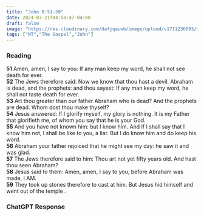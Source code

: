 ```yaml
---
title: "John 8:51-59"
date: 2024-03-21T04:58:47-04:00
draft: false
image: "https://res.cloudinary.com/dafjqauwb/image/upload/v1711236093/matt419/John/8_51-59_qsmmxt.webp"
tags: ["NT","The Gospel","John"]
---
```

### Reading
**51** Amen, amen, I say to you: If any man keep my word, he shall not see death for ever.  
**52** The Jews therefore said: Now we know that thou hast a devil. Abraham is dead, and the prophets: and thou sayest: If any man keep my word, he shall not taste death for ever.  
**53** Art thou greater than our father Abraham who is dead? And the prophets are dead. Whom dost thou make thyself?  
**54** Jesus answered: If I glorify myself, my glory is nothing. It is my Father that glorifieth me, of whom you say that he is your God.  
**55** And you have not known him: but I know him. And if I shall say that I know him not, I shall be like to you, a liar. But I do know him and do keep his word.  
**56** Abraham your father rejoiced that he might see my day: he saw it and was glad.  
**57** The Jews therefore said to him: Thou art not yet fifty years old. And hast thou seen Abraham?  
**58** Jesus said to them: Amen, amen, I say to you, before Abraham was made, I AM.  
**59** They took up stones therefore to cast at him. But Jesus hid himself and went out of the temple .

### ChatGPT Response
